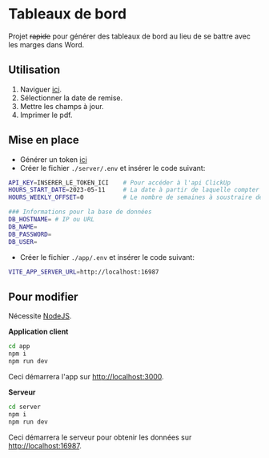 # Tableaux de bord

Projet ~~rapide~~ pour générer des tableaux de bord au lieu de se battre avec les marges dans Word.

## Utilisation

1. Naviguer [ici](https://samucapte.github.io/dashboards/).
1. Sélectionner la date de remise.
1. Mettre les champs à jour.
1. Imprimer le pdf.

## Mise en place

- Générer un token [ici](https://app.clickup.com/9003057443/settings/apps)
- Créer le fichier `./server/.env` et insérer le code suivant:

```bash
API_KEY=INSERER_LE_TOKEN_ICI    # Pour accéder à l'api ClickUp
HOURS_START_DATE=2023-05-11     # La date à partir de laquelle compter les moyennes
HOURS_WEEKLY_OFFSET=0           # Le nombre de semaines à soustraire depuis la date de début des moyennes

### Informations pour la base de données
DB_HOSTNAME= # IP ou URL
DB_NAME=
DB_PASSWORD=
DB_USER=
```

- Créer le fichier `./app/.env` et insérer le code suivant:

```bash
VITE_APP_SERVER_URL=http://localhost:16987
```

## Pour modifier

Nécessite [NodeJS](https://nodejs.org/en).

**Application client**

```sh
cd app
npm i
npm run dev
```

Ceci démarrera l'app sur [http://localhost:3000](http://localhost:3000).

**Serveur**

```sh
cd server
npm i
npm run dev
```

Ceci démarrera le serveur pour obtenir les données sur [http://localhost:16987](http://localhost:16987).
